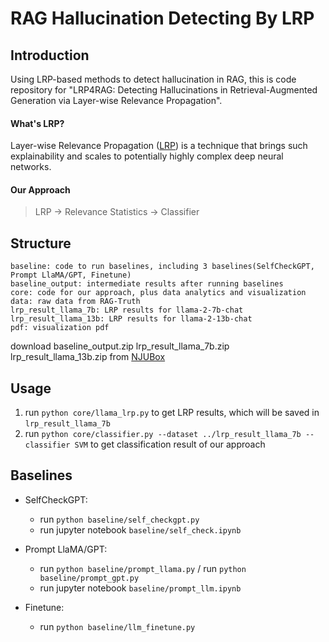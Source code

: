 # RAG Hallucination Detecting By LRP

## Introduction
Using LRP-based methods to detect hallucination in RAG, this is code repository for "LRP4RAG: Detecting Hallucinations in Retrieval-Augmented Generation via Layer-wise Relevance Propagation".

#### What's LRP?
Layer-wise Relevance Propagation ([LRP](https://arxiv.org/abs/1604.00825)) is a technique that brings such explainability and scales to potentially highly complex deep neural networks.

#### Our Approach
> LRP →  Relevance Statistics →  Classifier


## Structure
```
baseline: code to run baselines, including 3 baselines(SelfCheckGPT, Prompt LlaMA/GPT, Finetune)
baseline_output: intermediate results after running baselines
core: code for our approach, plus data analytics and visualization
data: raw data from RAG-Truth
lrp_result_llama_7b: LRP results for llama-2-7b-chat
lrp_result_llama_13b: LRP results for llama-2-13b-chat
pdf: visualization pdf
```
download baseline_output.zip lrp_result_llama_7b.zip lrp_result_llama_13b.zip from [NJUBox](https://box.nju.edu.cn/d/dfd5422c7ffc440ba875/)

## Usage
1. run `python core/llama_lrp.py` to get LRP results, which will be saved in `lrp_result_llama_7b`
2. run `python core/classifier.py --dataset ../lrp_result_llama_7b --classifier SVM` to get classification result of our approach

## Baselines
+ SelfCheckGPT: 
  + run `python baseline/self_checkgpt.py`
  + run jupyter notebook `baseline/self_check.ipynb`

+ Prompt LlaMA/GPT:
  + run `python baseline/prompt_llama.py` / run `python baseline/prompt_gpt.py`
  + run jupyter notebook `baseline/prompt_llm.ipynb` 

+ Finetune:
  + run `python baseline/llm_finetune.py`